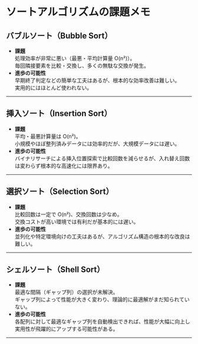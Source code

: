 # ソートアルゴリズムの課題メモ

## バブルソート（Bubble Sort）

- **課題**  
  処理効率が非常に悪い（最悪・平均計算量 O(n²)）。  
  毎回隣接要素を比較・交換し、多くの無駄な交換が発生。  
- **進歩の可能性**  
  早期終了判定などの簡単な工夫はあるが、根本的な効率改善は難しい。  
  実用的にはほとんど使われない。

---

## 挿入ソート（Insertion Sort）

- **課題**  
  平均・最悪計算量は O(n²)。  
  小規模やほぼ整列済みデータには効率的だが、大規模データには遅い。  
- **進歩の可能性**  
  バイナリサーチによる挿入位置探索で比較回数を減らせるが、入れ替え回数は変わらず根本的な高速化には限界あり。

---

## 選択ソート（Selection Sort）

- **課題**  
  比較回数は一定で O(n²)、交換回数は少なめ。  
  交換コストが高い環境では有利だが基本的には遅い。  
- **進歩の可能性**  
  並列化や特定環境向けの工夫はあるが、アルゴリズム構造の根本的な改良は難しい。

---

## シェルソート（Shell Sort）

- **課題**  
  最適な間隔（ギャップ列）の選択が未解決。  
  ギャップ列によって性能が大きく変わり、理論的に最適解がまだ知られていない。  
- **進歩の可能性**  
  各配列に対して最適なギャップ列を自動検出できれば、性能が大幅に向上し実用性が飛躍的にアップする可能性がある。

---
